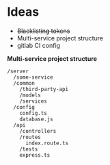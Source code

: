 # Ideas

* ~~Blacklisting tokens~~
* Multi-service project structure
* gitlab CI config


**Multi-service project structure**
```
/server
  /some-service
  /common
    /third-party-api
    /models
    /services
  /config
    config.ts
    database.js
  /api
    /controllers
    /routes
      index.route.ts
    /tests
    express.ts
```
